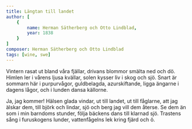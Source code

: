 ```yaml
---
title: Längtan till landet
author: [
	{
		name: Herman Sätherberg och Otto Lindblad,
		year: 1838
	}
]
composer: Herman Sätherberg och Otto Lindblad
tags: [wine, swe]
---
```


Vintern rasat ut bland våra fjällar,
drivans blommor smälta ned och dö.
Himlen ler i vårens ljusa kvällar,
solen kysser liv i skog och sjö.
Snart är sommarn här i purpurvågor,
guldbelagda, azurskiftande,
ligga ängarne i dagens lågor,
och i lunden dansa källorne.

Ja, jag kommer! Hälsen glada vindar,
ut till landet, ut till fåglarne,
att jag älskar dem, till björk och lindar,
sjö och berg jag vill dem återse.
Se dem än som i min barndoms stunder,
följa bäckens dans till klarnad sjö.
Trastens sång i furuskogens lunder,
vattenfågelns lek kring fjärd och ö.
